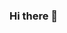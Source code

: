 ### Hi there 👋

<!--
**LaF3116/LaF3116** is a ✨ _special_ ✨ repository because its `README.md` (this file) appears on your GitHub profile.

- A CUHK Student 2nd Year
- CS, ofc
- Have decent skills in JS, C, Java, and Python

